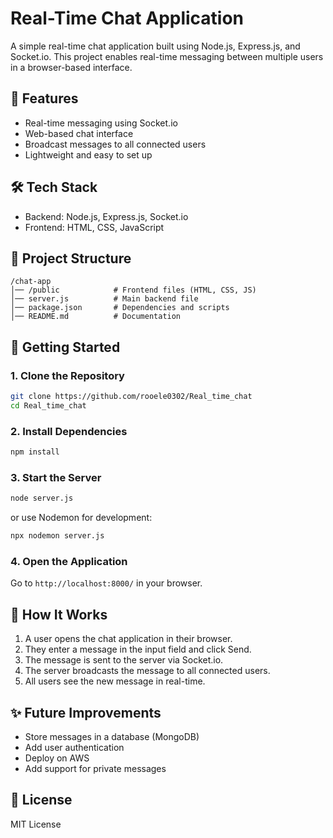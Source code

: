 # Real-Time Chat Application  
A simple real-time chat application built using Node.js, Express.js, and Socket.io. This project enables real-time messaging between multiple users in a browser-based interface.

## 🚀 Features
- Real-time messaging using Socket.io
- Web-based chat interface
- Broadcast messages to all connected users
- Lightweight and easy to set up

## 🛠 Tech Stack
- Backend: Node.js, Express.js, Socket.io  
- Frontend: HTML, CSS, JavaScript  

## 📂 Project Structure
```
/chat-app
│── /public            # Frontend files (HTML, CSS, JS)
│── server.js          # Main backend file
│── package.json       # Dependencies and scripts
│── README.md          # Documentation
```

## 🚀 Getting Started
### 1. Clone the Repository
```bash
git clone https://github.com/rooele0302/Real_time_chat
cd Real_time_chat
```

### 2. Install Dependencies
```bash
npm install
```

### 3. Start the Server
```bash
node server.js
```
or use Nodemon for development:
```bash
npx nodemon server.js
```

### 4. Open the Application
Go to `http://localhost:8000/` in your browser.

## 📜 How It Works
1. A user opens the chat application in their browser.
2. They enter a message in the input field and click Send.
3. The message is sent to the server via Socket.io.
4. The server broadcasts the message to all connected users.
5. All users see the new message in real-time.

## ✨ Future Improvements
- Store messages in a database (MongoDB)
- Add user authentication
- Deploy on AWS
- Add support for private messages

## 📄 License
MIT License  
